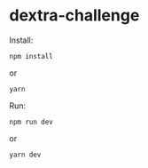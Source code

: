 # dextra-challenge
Install:

```npm install```

or

```yarn```

Run:

```npm run dev```

or

```yarn dev```